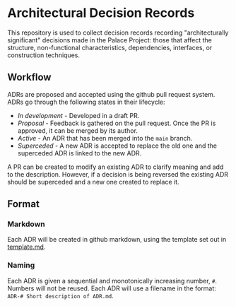 # Architectural Decision Records

This repository is used to collect decision records recording "architecturally significant" decisions made in the Palace Project: those that affect the structure, non-functional characteristics, dependencies, interfaces, or construction techniques.

## Workflow

ADRs are proposed and accepted using the github pull request system. ADRs go through the following states in their lifecycle: 

- *In development* - Developed in a draft PR.
- *Proposal* - Feedback is gathered on the pull request. Once the PR is approved, it can be merged by its author. 
- *Active* - An ADR that has been merged into the `main` branch.
- *Superceded* - A new ADR is accepted to replace the old one and the superceded ADR is linked to the new ADR.

A PR can be created to modify an existing ADR to clarify meaning and add to the description. However, if a decision is being reversed the existing ADR should be superceded and a new one created to replace it.

## Format 

### Markdown

Each ADR will be created in github markdown, using the template set out in [template.md](TEMPLATE.md).

### Naming

Each ADR is given a sequential and monotonically increasing number, `#`. Numbers will not be reused. Each ADR will use a filename in the format: `ADR-# Short description of ADR.md`.
